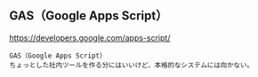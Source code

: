 ## GAS（Google Apps Script）
https://developers.google.com/apps-script/

```
GAS（Google Apps Script）
ちょっとした社内ツールを作る分にはいいけど、本格的なシステムには向かない。
```

